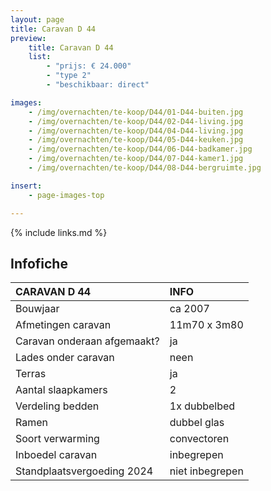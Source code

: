 ```yaml
---
layout: page
title: Caravan D 44
preview:
    title: Caravan D 44
    list:
        - "prijs: € 24.000"
        - "type 2"
        - "beschikbaar: direct"

images:
    - /img/overnachten/te-koop/D44/01-D44-buiten.jpg
    - /img/overnachten/te-koop/D44/02-D44-living.jpg
    - /img/overnachten/te-koop/D44/04-D44-living.jpg
    - /img/overnachten/te-koop/D44/05-D44-keuken.jpg
    - /img/overnachten/te-koop/D44/06-D44-badkamer.jpg
    - /img/overnachten/te-koop/D44/07-D44-kamer1.jpg
    - /img/overnachten/te-koop/D44/08-D44-bergruimte.jpg

insert:
    - page-images-top

---
```


{% include links.md %}



## Infofiche

CARAVAN D 44                | INFO        |
:---------------------------|:------------|
Bouwjaar                    |ca 2007
Afmetingen caravan          |11m70 x 3m80
Caravan onderaan afgemaakt? |ja
Lades onder caravan         |neen
Terras                      |ja
Aantal slaapkamers          |2
Verdeling bedden            |1x dubbelbed
Ramen                       |dubbel glas
Soort verwarming            |convectoren
Inboedel caravan            |inbegrepen
Standplaatsvergoeding 2024  |niet inbegrepen
